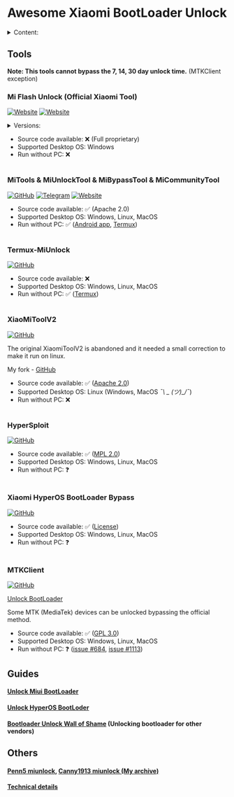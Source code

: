
# Awesome Xiaomi BootLoader Unlock

<details>
  <summary>Content:</summary>

- [Tools](#tools)
  - [Mi Flash Unlock (Official Xiaomi Tool)](#mi-flash-unlock-official-xiaomi-tool)
  - [MiTools & MiUnlockTool & MiBypassTool & MiCommunityTool](#mitools--miunlocktool--mibypasstool--micommunitytool)
  - [Termux-MiUnlock](#termux-miunlock)
  - [XiaoMiToolV2](#xiaomitoolv2)
  - [HyperSploit](#hypersploit)
  - [Xiaomi HyperOS BootLoader Bypass](#xiaomi-hyperos-bootloader-bypass)
  - [MTKClient](#mtkclient)
- [Guides](#guides)
  - [Unlock Miui Bootloader](#unlock-miui-bootloader)
  - [Unlock HuperOS Bootloader](#unlock-hyperos-bootloder)
  - [Bootloader Unlock Wall of Shame](#bootloader-unlock-wall-of-shame-unlocking-bootloader-for-other-vendors)
- [Others](#others)

</details>

## Tools

**Note: This tools cannot bypass the 7, 14, 30 day unlock time.** (MTKClient exception)

### Mi Flash Unlock (Official Xiaomi Tool)
[![Website](https://img.shields.io/static/v1?style=for-the-badge&message=WebSite_(Global)&color=181717&logo=Xiaomi&logoColor=orange&label=)](https://en.miui.com/unlock/download_en.html)
[![Website](https://img.shields.io/static/v1?style=for-the-badge&message=WebSite_(China)&color=181717&logo=Xiaomi&logoColor=orange&label=)](https://www.miui.com/unlock/download.html)

<details>
  <summary>Versions:</summary>

| Version    | Global                                                                                         | China                                                                                 |
| -----------|----------------------------------------------------------------------------------------------- | ------------------------------------------------------------------------------------- |
| 7.6.727.43 | [Link](https://miuirom.xiaomi.com/rom/u1106245679/7.6.727.43/miflash_unlock_en_7.6.727.43.zip) | [Link](https://cdn.cnbj1.fds.api.mi-img.com/flash-tool/miflash_unlock_7.6.727.43.zip) |
| 6.6.510.37 | [Link](https://miuirom.xiaomi.com/rom/u1106245679/6.6.510.37/miflash_unlock_en_6.6.510.37.zip) | [Link](https://cdn.cnbj1.fds.api.mi-img.com/flash-tool/miflash_unlock_6.6.510.37.zip) |
| 6.5.224.28 | [Link](https://miuirom.xiaomi.com/rom/u1106245679/6.5.224.28/miflash_unlock-en-6.5.224.28.zip) | ?                                                                                     |
| 5.5.224.24 | [Link](https://miuirom.xiaomi.com/rom/u1106245679/5.5.224.24/miflash_unlock-en-5.5.224.24.zip) | ?                                                                                     |

</details>

- Source code available: ❌ (Full proprietary)
- Supported Desktop OS: Windows
- Run without РС: ❌

#

### MiTools & MiUnlockTool & MiBypassTool & MiCommunityTool

[![GitHub](https://img.shields.io/static/v1?style=for-the-badge&message=GitHub&color=181717&logo=GitHub&logoColor=FFFFFF&label=)](https://github.com/offici5l?tab=repositories)
[![Telegram](https://img.shields.io/static/v1?style=for-the-badge&message=Telegram&color=181717&logo=Telegram&logoColor=blue&label=)](https://t.me/Offici5l_Channel)
[![Website](https://img.shields.io/static/v1?style=for-the-badge&message=Website&color=181717&logoColor=orange&label=)](https://offici5l.github.io)

- Source code available: ✅ (Apache 2.0)
- Supported Desktop OS: Windows, Linux, MacOS
- Run without РС: ✅ ([Android app](https://github.com/offici5l/MiTools), [Termux](https://github.com/termux/termux-app/releases/latest))

#

### Termux-MiUnlock
[![GitHub](https://img.shields.io/static/v1?style=for-the-badge&message=GitHub&color=181717&logo=GitHub&logoColor=FFFFFF&label=)](https://github.com/RohitVerma882/termux-miunlock)

- Source code available: ❌
- Supported Desktop OS: Windows, Linux, MacOS
- Run without РС: ✅ ([Termux](https://github.com/termux/termux-app/releases/latest))

#

### XiaoMiToolV2
[![GitHub](https://img.shields.io/static/v1?style=for-the-badge&message=GitHub&color=181717&logo=GitHub&logoColor=FFFFFF&label=)](https://github.com/francescotescari/XiaoMiToolV2)

The original XiaomiToolV2 is abandoned and it needed a small correction to make it run on linux.

My fork - [GitHub](https://github.com/topminipie/XiaoMiToolV2)

- Source code available: ✅ ([Apache 2.0](https://github.com/francescotescari/XiaoMiToolV2/blob/refactor/distribution/LICENSE))
- Supported Desktop OS: Linux (Windows, MacOS *¯\ _ (ツ)_/¯*)
- Run without РС: ❌

#

### HyperSploit
[![GitHub](https://img.shields.io/static/v1?style=for-the-badge&message=GitHub&color=181717&logo=GitHub&logoColor=FFFFFF&label=)](https://github.com/TheAirBlow/HyperSploit)

- Source code available: ✅ ([MPL 2.0](https://github.com/TheAirBlow/HyperSploit/blob/main/LICENCE))
- Supported Desktop OS: Windows, Linux, MacOS
- Run without РС: ❓

#

### Xiaomi HyperOS BootLoader Bypass
[![GitHub](https://img.shields.io/static/v1?style=for-the-badge&message=GitHub&color=181717&logo=GitHub&logoColor=FFFFFF&label=)](https://github.com/MlgmXyysd/Xiaomi-HyperOS-BootLoader-Bypass)

- Source code available: ✅ ([License](https://github.com/MlgmXyysd/Xiaomi-HyperOS-BootLoader-Bypass#%EF%B8%8F-license))
- Supported Desktop OS: Windows, Linux, MacOS
- Run without РС: ❓

#

### MTKClient
[![GitHub](https://img.shields.io/static/v1?style=for-the-badge&message=GitHub&color=181717&logo=GitHub&logoColor=FFFFFF&label=)](https://github.com/bkerler/mtkclient)

[Unlock BootLoader](https://github.com/bkerler/mtkclient#unlock-bootloader)

Some MTK (MediaTek) devices can be unlocked bypassing the official method.

- Source code available: ✅ ([GPL 3.0](https://github.com/bkerler/mtkclient/blob/main/LICENSE))
- Supported Desktop OS: Windows, Linux, MacOS
- Run without РС: ❓ ([issue #684](https://github.com/bkerler/mtkclient/issues/684), [issue #1113](https://github.com/bkerler/mtkclient/issues/1113#issuecomment-2243611730))

## Guides

#### [Unlock Miui BootLoader](https://github.com/topminipie/XiaoMiToolV2/wiki/Unlock-Miui-BootLoader)

#### [Unlock HyperOS BootLoder](https://github.com/topminipie/XiaoMiToolV2/wiki/Unlock-HyperOS-BootLoader)

#### [Bootloader Unlock Wall of Shame](https://github.com/melontini/bootloader-unlock-wall-of-shame) (Unlocking bootloader for other vendors)

## Others

#### [Penn5 miunlock](https://github.com/penn5/miunlock), [Canny1913 miunlock (My archive)](https://github.com/topminipie/awesome-xiaomi-bootloader-unlock/releases/tag/0.0.0)

#### [Technical details](https://github.com/lrh2000/Xiaomi-bootloader)

